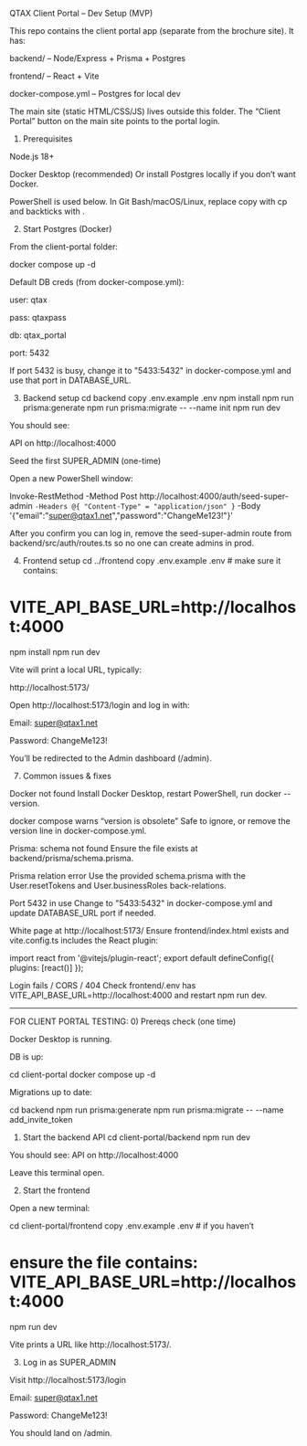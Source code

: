 QTAX Client Portal – Dev Setup (MVP)

This repo contains the client portal app (separate from the brochure site).
It has:

backend/ – Node/Express + Prisma + Postgres

frontend/ – React + Vite

docker-compose.yml – Postgres for local dev

The main site (static HTML/CSS/JS) lives outside this folder. The “Client Portal” button on the main site points to the portal login.

1) Prerequisites

Node.js 18+

Docker Desktop (recommended)
Or install Postgres locally if you don’t want Docker.

PowerShell is used below. In Git Bash/macOS/Linux, replace copy with cp and backticks with \.

2) Start Postgres (Docker)

From the client-portal folder:

docker compose up -d


Default DB creds (from docker-compose.yml):

user: qtax

pass: qtaxpass

db: qtax_portal

port: 5432

If port 5432 is busy, change it to "5433:5432" in docker-compose.yml and use that port in DATABASE_URL.

3) Backend setup
cd backend
copy .env.example .env
npm install
npm run prisma:generate
npm run prisma:migrate -- --name init
npm run dev


You should see:

API on http://localhost:4000

Seed the first SUPER_ADMIN (one-time)

Open a new PowerShell window:

Invoke-RestMethod -Method Post http://localhost:4000/auth/seed-super-admin `
  -Headers @{ "Content-Type" = "application/json" } `
  -Body '{"email":"super@qtax1.net","password":"ChangeMe123!"}'


After you confirm you can log in, remove the seed-super-admin route from backend/src/auth/routes.ts so no one can create admins in prod.

4) Frontend setup
cd ../frontend
copy .env.example .env   # make sure it contains:
# VITE_API_BASE_URL=http://localhost:4000

npm install
npm run dev


Vite will print a local URL, typically:

http://localhost:5173/


Open http://localhost:5173/login
 and log in with:

Email: super@qtax1.net

Password: ChangeMe123!

You’ll be redirected to the Admin dashboard (/admin).



7) Common issues & fixes

Docker not found
Install Docker Desktop, restart PowerShell, run docker --version.

docker compose warns “version is obsolete”
Safe to ignore, or remove the version line in docker-compose.yml.

Prisma: schema not found
Ensure the file exists at backend/prisma/schema.prisma.

Prisma relation error
Use the provided schema.prisma with the User.resetTokens and User.businessRoles back-relations.

Port 5432 in use
Change to "5433:5432" in docker-compose.yml and update DATABASE_URL port if needed.

White page at http://localhost:5173/
Ensure frontend/index.html exists and vite.config.ts includes the React plugin:

import react from '@vitejs/plugin-react';
export default defineConfig({ plugins: [react()] });


Login fails / CORS / 404
Check frontend/.env has VITE_API_BASE_URL=http://localhost:4000 and restart npm run dev.









-------------------------------------------

FOR CLIENT PORTAL TESTING: 
0) Prereqs check (one time)

Docker Desktop is running.

DB is up:

cd client-portal
docker compose up -d


Migrations up to date:

cd backend
npm run prisma:generate
npm run prisma:migrate -- --name add_invite_token

1) Start the backend API
cd client-portal/backend
npm run dev


You should see: API on http://localhost:4000

Leave this terminal open.

2) Start the frontend

Open a new terminal:

cd client-portal/frontend
copy .env.example .env  # if you haven’t
# ensure the file contains: VITE_API_BASE_URL=http://localhost:4000
npm run dev


Vite prints a URL like http://localhost:5173/.

3) Log in as SUPER_ADMIN

Visit http://localhost:5173/login

Email: super@qtax1.net

Password: ChangeMe123!

You should land on /admin.